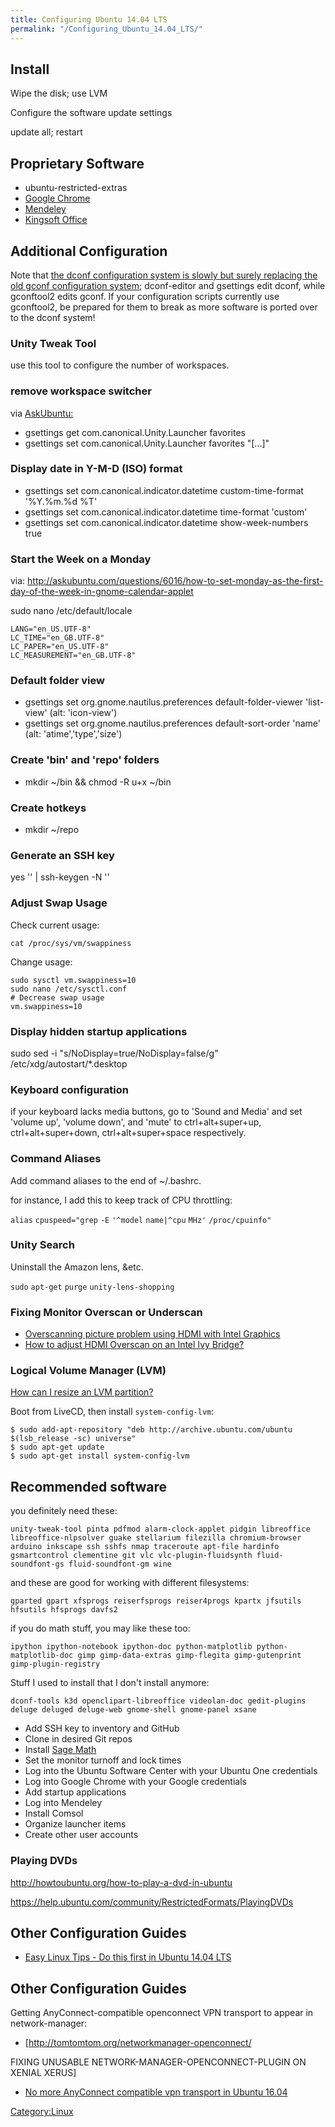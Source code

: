 ```yaml
---
title: Configuring Ubuntu 14.04 LTS
permalink: "/Configuring_Ubuntu_14.04_LTS/"
---
```


Install
-------

Wipe the disk; use LVM

Configure the software update settings

update all; restart

Proprietary Software
--------------------

-   ubuntu-restricted-extras
-   [Google Chrome](http://www.google.com/chrome)
-   [Mendeley](http://www.mendeley.com/download-mendeley-desktop/ubuntu/instructions/)
-   [Kingsoft Office](http://wps-community.org/)

Additional Configuration
------------------------

Note that [the dconf configuration system is slowly but surely replacing the old gconf configuration system](http://askubuntu.com/questions/91403/when-to-use-gconf-vs-dconf); dconf-editor and gsettings edit dconf, while gconftool2 edits gconf. If your configuration scripts currently use gconftool2, be prepared for them to break as more software is ported over to the dconf system!

### Unity Tweak Tool

use this tool to configure the number of workspaces.

### remove workspace switcher

via [AskUbuntu:](http://askubuntu.com/questions/38789/how-do-i-add-and-remove-the-workspace-switcher-launcher-from-the-unity-launcher)

-   gsettings get com.canonical.Unity.Launcher favorites
-   gsettings set com.canonical.Unity.Launcher favorites "\[...\]"

### Display date in Y-M-D (ISO) format

-   gsettings set com.canonical.indicator.datetime custom-time-format '%Y.%m.%d %T'
-   gsettings set com.canonical.indicator.datetime time-format 'custom'
-   gsettings set com.canonical.indicator.datetime show-week-numbers true

### Start the Week on a Monday

via: <http://askubuntu.com/questions/6016/how-to-set-monday-as-the-first-day-of-the-week-in-gnome-calendar-applet>

sudo nano /etc/default/locale

    LANG="en_US.UTF-8"
    LC_TIME="en_GB.UTF-8"
    LC_PAPER="en_US.UTF-8"
    LC_MEASUREMENT="en_GB.UTF-8"

### Default folder view

-   gsettings set org.gnome.nautilus.preferences default-folder-viewer 'list-view' (alt: 'icon-view')
-   gsettings set org.gnome.nautilus.preferences default-sort-order 'name' (alt: 'atime','type','size')

### Create 'bin' and 'repo' folders

-   mkdir ~/bin && chmod -R u+x ~/bin

### Create hotkeys

-   mkdir ~/repo

### Generate an SSH key

yes '' | ssh-keygen -N ''

### Adjust Swap Usage

Check current usage:

    cat /proc/sys/vm/swappiness

Change usage:

    sudo sysctl vm.swappiness=10
    sudo nano /etc/sysctl.conf
    # Decrease swap usage
    vm.swappiness=10

### Display hidden startup applications

sudo sed -i "s/NoDisplay=true/NoDisplay=false/g" /etc/xdg/autostart/\*.desktop

### Keyboard configuration

if your keyboard lacks media buttons, go to 'Sound and Media' and set 'volume up', 'volume down', and 'mute' to ctrl+alt+super+up, ctrl+alt+super+down, ctrl+alt+super+space respectively.

### Command Aliases

Add command aliases to the end of ~/.bashrc.

for instance, I add this to keep track of CPU throttling:

`alias` `cpuspeed="grep` `-E` `'^model` `name|^cpu` `MHz'` `/proc/cpuinfo"`

### Unity Search

Uninstall the Amazon lens, &etc.

`sudo` `apt-get` `purge` `unity-lens-shopping`

### Fixing Monitor Overscan or Underscan

-   [Overscanning picture problem using HDMI with Intel Graphics](http://askubuntu.com/questions/508358/overscanning-picture-problem-using-hdmi-with-intel-graphics)
-   [How to adjust HDMI Overscan on an Intel Ivy Bridge?](http://askubuntu.com/questions/248094/how-to-adjust-hdmi-overscan-on-an-intel-ivy-bridge)

### Logical Volume Manager (LVM)

[How can I resize an LVM partition?](http://askubuntu.com/questions/196125/how-can-i-resize-an-lvm-partition-i-e-physical-volume/489909#489909)

Boot from LiveCD, then install `system-config-lvm`:

    $ sudo add-apt-repository "deb http://archive.ubuntu.com/ubuntu $(lsb_release -sc) universe"
    $ sudo apt-get update
    $ sudo apt-get install system-config-lvm

Recommended software
--------------------

you definitely need these:

    unity-tweak-tool pinta pdfmod alarm-clock-applet pidgin libreoffice libreoffice-nlpsolver guake stellarium filezilla chromium-browser arduino inkscape ssh sshfs nmap traceroute apt-file hardinfo gsmartcontrol clementine git vlc vlc-plugin-fluidsynth fluid-soundfont-gs fluid-soundfont-gm wine

and these are good for working with different filesystems:

    gparted gpart xfsprogs reiserfsprogs reiser4progs kpartx jfsutils hfsutils hfsprogs davfs2

if you do math stuff, you may like these too:

    ipython ipython-notebook ipython-doc python-matplotlib python-matplotlib-doc gimp gimp-data-extras gimp-flegita gimp-gutenprint gimp-plugin-registry

Stuff I used to install that I don't install anymore:

    dconf-tools k3d openclipart-libreoffice videolan-doc gedit-plugins deluge deluged deluge-web gnome-shell gnome-panel xsane

-   Add SSH key to inventory and GitHub
-   Clone in desired Git repos
-   Install [Sage Math](/Sage_Math "wikilink")
-   Set the monitor turnoff and lock times
-   Log into the Ubuntu Software Center with your Ubuntu One credentials
-   Log into Google Chrome with your Google credentials
-   Add startup applications
-   Log into Mendeley
-   Install Comsol
-   Organize launcher items
-   Create other user accounts

### Playing DVDs

<http://howtoubuntu.org/how-to-play-a-dvd-in-ubuntu>

<https://help.ubuntu.com/community/RestrictedFormats/PlayingDVDs>

Other Configuration Guides
--------------------------

-   [Easy Linux Tips - Do this first in Ubuntu 14.04 LTS](https://sites.google.com/site/easylinuxtipsproject/first)

Other Configuration Guides
--------------------------

Getting AnyConnect-compatible openconnect VPN transport to appear in network-manager:

-   \[<http://tomtomtom.org/networkmanager-openconnect/>

FIXING UNUSABLE NETWORK-MANAGER-OPENCONNECT-PLUGIN ON XENIAL XERUS\]

-   [No more AnyConnect compatible vpn transport in Ubuntu 16.04](https://askubuntu.com/questions/760864/no-more-anyconnect-compatible-vpn-transport-in-ubuntu-16-04)

[Category:Linux](/Category:Linux "wikilink")